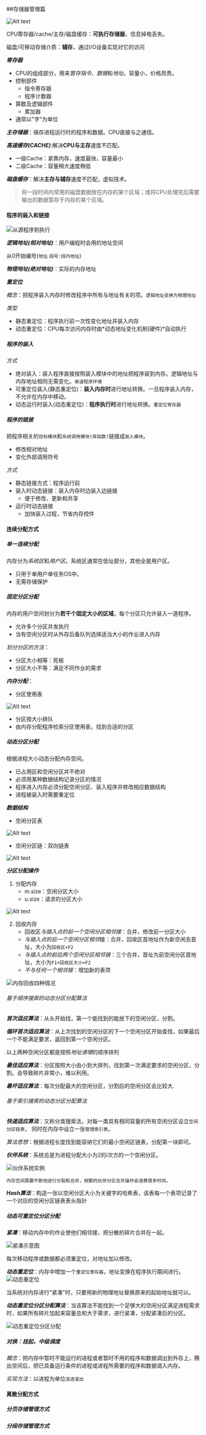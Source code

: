 ##存储器管理篇

![Alt text](./1512310702789.png)

CPU寄存器/cache/主存/磁盘缓存：**可执行存储器**，信息掉电丢失。

磁盘/可移动存储介质：**辅存**，通过I/O设备实现对它的访问

***寄存器***

* CPU的组成部分，用来*暂存指令*、*数据*和*地址*。容量小，价格昂贵。
* 控制部件
	* 指令寄存器
	* 程序计数器
* 算数及逻辑部件
	* 累加器
* 通常以"字"为单位

***主存储器***：保存进程运行时的程序和数据。CPU直接与之通信。

***高速缓存(CACHE)***:解决**CPU与主存**速度不匹配。

* 一级Cache：紧靠内存，速度最快，容量最小
* 二级Cache：容量稍大速度稍低

***磁盘缓存***：解决**主存与辅存**速度不匹配，虚拟技术。

>将一段时间内常用的磁盘数据放在内存的某个区域；或将CPU处理完后需要输出的数据暂存于内存的某个区域。

#### 程序的装入和链接

![从源程序到执行](./1512314513856.png)

***逻辑地址(相对地址)***：用户编程时会用的地址空间

从0开始编号(`地址` `段号:段内地址`)

***物理地址(绝对地址)***：实际的内存地址

***重定位***

*概念*：把程序装入内存时修改程序中所有与地址有关的项。`逻辑地址变换为物理地址`

*类型*

* 静态重定位：程序执行前一次性变化地址并装入内存
* 动态重定位：CPU每次访问内存时由*动态地址变化机制(硬件)*自动执行

##### 程序的装入

*方式*

* 绝对装入：装入程序直接按照装入模块中的地址把程序装到内存。逻辑地址与内存地址相同无需变化。`单道程序环境`
* 可重定位装入(静态重定位)：**装入内存时**进行地址转换。一旦程序装入内存，不允许在内存中移动。
* 动态运行时装入(动态重定位)：**程序执行时**进行地址转换。`重定位寄存器`

##### 程序的链接

把程序相关的`目标模块`和`系统调用模块(库函数)`链接成`装入模块`。

* 修改相对地址
* 变化外部调用符号

*方式*

* 静态链接方式：程序运行前
* 装入时动态链接：装入内存时边装入边链接
	* 便于修改、更新和共享
* 运行时动态链接
	* 加快装入过程，节省内存控件

#### 连续分配方式

##### 单一连续分配
内存分为*系统区*和*用户区*。系统区通常在低址部分，其他全是用户区。

* 只用于单用户单任务OS中。
* 无需存储保护

##### 固定分区分配

内存的用户空间划分为**若干个固定大小的区域**，每个分区只允许装入一道程序。

* 允许多个分区并发执行
* 当有空闲分区时从外存后备队列选择适当大小的作业进入内存

*划分分区的方法*：

* 分区大小相等：死板
* 分区大小不等：满足不同作业的需求

***内存分配***：
* 分区使用表


![Alt text](./1512317007305.png)

* 分区按大小排队
* 由内存分配程序检索分区使用表，找到合适的分区

##### ***动态分区分配***
根据进程大小动态分配内存空间。

* 已占用区和空闲分区并不绝对
* 必须用某种数据结构记录分区的情况
* 程序进入内存必须分配空闲分区、装入程序并修改相应数据结构
* 进程被装入时需要重定位

***数据结构***

* 空闲分区表

![Alt text](./1512317100764.png)

* 空闲分区链：双向链表

![Alt text](./1512317112936.png)

***分区分配操作***
1. 分配内存
	* m.size：空闲分区大小
	* u.size：请求的分区大小

![Alt text](./1512317256786.png)

2. 回收内存
	* 回收区*与插入点的前一个空闲分区相邻接*：合并，修改前一分区大小
	* *与插入点的后一个空闲分区相邻*接：合并，回收区首地址作为新空闲去首址，大小为`回收区+F2`
	* *与插入点的前后两个空闲分区相邻接*：三个合并，首址为前空闲分区首地址，大小为`F1+回收区大小+F2`
	* *不与任何一个相邻接*：增加新的表项

![内存回收四种情况](./1512317781195.png)

######  基于顺序搜索的动态分区分配算法

***首次适应算法***：从头开始找，第一个能找到的能放下的空闲分区，分割。

***循环首次适应算法***：从上次找到的空闲分区的下一个空闲分区开始查找，如果最后一个不能满足要求，返回到第一个空闲分区。

以上两种空闲分区都是按照*地址递增*的顺序排列

***最佳适应算法***：分区按照大小由小到大排列，找到第一次满足要求的空闲分区，分割。会导致碎片非常小，难以利用。

***最坏适应算法***：每次分配最大的空闲分区，分割后的空闲分区会比较大.

###### 基于索引搜索的动态分区分配算法

***快速适应算法***：又称分类搜索法，对每一类具有相同容量的所有空闲分区设立`空闲分区链表`，	同时在内存中设立一张`管理索引表`。

*算法思想*：根据进程长度找到能容纳它们的最小空闲区链表，分配第一块即可。

***伙伴系统***：系统总是为进程分配大小为2的i次方的一个空闲分区。

![伙伴系统实例](./1512487511356.png)

`内存空间需要不断地进行分裂和合并，频繁的伙伴分区合并操作会浪费很多时间。`

***Hash算法***：构造一张以空闲分区大小为关键字的哈希表，该表每一个表项记录了一个对应的空闲分区链表表头指针

##### 动态可重定位分区分配

***紧凑***：移动内存中的作业使他们相邻接，把分散的碎片合并在一起。

![紧凑示意图](./1512487746591.png)

每次移动程序或数据都必须重定位，对地址加以修改。

***动态重定位***：内存中增加一个`重定位寄存器`，地址变换在程序执行期间进行。
![动态重定位](./1512488051956.png)

当系统对内存进行"紧凑"时，只要用新的物理地址替换原来的起始地址就可以。

***动态重定位分区分配算法***：当该算法不能找到一个足够大的空闲分区满足进程需求时，如果所有碎片加起来容量总和大于需求，进行紧凑，分配紧凑后的分区。

![动态重定位分区分配](./1512488250193.png)

##### 对换：挂起，中级调度

*概念*：把内存中暂时不能运行的进程或者暂时不用的程序和数据调出到外存上，腾出空间后，把已具备运行条件的进程或进程所需要的程序和数据调入内存。

*实现方法*：以进程为单位`滚进滚出`

#### 离散分配方式

##### 分页存储管理方式

##### 分段存储管理方式



